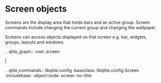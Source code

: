 # Screen objects

Screens are the display area that holds bars and an active group. Screen commands
include changing the current group and changing the wallpaper.

Screens can access objects displayed on that screen e.g. bar, widgets, groups, layouts
and windows.

.. qtile_graph::
    :root: screen

|

.. qtile_commands:: libqtile.config
    :baseclass: libqtile.config.Screen
    :includebase:
    :object-node: screen
    :no-title:
